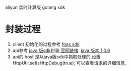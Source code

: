aliyun 实时计算版 golang sdk

# 封装过程

1. client 初始化的过程参考 [foas sdk](https://github.com/aliyun/alibaba-cloud-sdk-go/blob/master/services/foas/client.go)
2. api参考 [java 版sdk](./Demo.bak)封装,[官网链接](https://help.aliyun.com/document_detail/194744.html).
   [java 版本 1.0.6](https://search.maven.org/artifact/com.aliyun/aliyun-java-sdk-ververica/1.0.6/jar)
3. api的 host 是从java版sdk中抓取处理的,设置 HttpUtil.setIsHttpDebug(true); 可以查看请求的详细信息.
